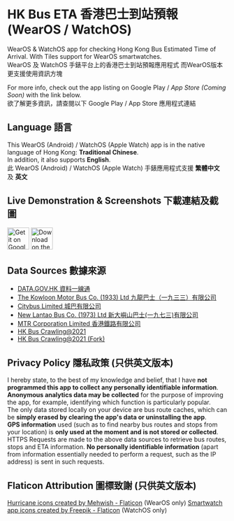 # HK Bus ETA 香港巴士到站預報 (WearOS / WatchOS)
WearOS & WatchOS app for checking Hong Kong Bus Estimated Time of Arrival. With Tiles support for WearOS smartwatches.<br>
WearOS 及 WatchOS 手錶平台上的香港巴士到站預報應用程式 而WearOS版本更支援使用資訊方塊

For more info, check out the app listing on Google Play / *App Store (Coming Soon)* with the link below.<br>
欲了解更多資訊，請查閱以下 Google Play / App Store 應用程式連結

## Language 語言
This WearOS (Android) / WatchOS (Apple Watch) app is in the native language of Hong Kong: **Traditional Chinese**.<br>
In addition, it also supports **English**.<br>
此 WearOS (Android) / WatchOS (Apple Watch) 手錶應用程式支援 **繁體中文** 及 **英文**

## Live Demonstration & Screenshots 下載連結及截圖
<a href='https://play.google.com/store/apps/details?id=com.loohp.hkbuseta&utm_source=GitHub-Repo&pcampaignid=pcampaignidMKT-Other-global-all-co-prtnr-py-PartBadge-Mar2515-1'><img alt='Get it on Google Play' src='https://loohpjames.com/assets/images/get-it-on-google-play.png' height="50"/></a>
<a href='https://apps.apple.com/us/app/hk-bus-eta-watchos/id6475241017'><img alt='Download on the App Store' src='https://developer.apple.com/assets/elements/badges/download-on-the-app-store.svg' height="50"></a>

## Data Sources 數據來源
- [DATA.GOV.HK 資料一線通](https://data.gov.hk)
- [The Kowloon Motor Bus Co. (1933) Ltd 九龍巴士（一九三三）有限公司](https://www.kmb.hk)
- [Citybus Limited 城巴有限公司](https://www.citybus.com.hk)
- [New Lantao Bus Co. (1973) Ltd 新大嶼山巴士(一九七三)有限公司](https://www.nlb.com.hk/)
- [MTR Corporation Limited 香港鐵路有限公司](https://www.mtr.com.hk/)
- [HK Bus Crawling@2021](https://github.com/hkbus/hk-bus-crawling)
- [HK Bus Crawling@2021 (Fork)](https://github.com/LOOHP/hk-bus-crawling)

## Privacy Policy 隱私政策 (只供英文版本)
I hereby state, to the best of my knowledge and belief, that I have **not programmed this app to collect any personally identifiable information**.<br>
**Anonymous analytics data may be collected** for the purpose of improving the app, for example, identifying which function is particularly popular.<br>
The only data stored locally on your device are bus route caches, which can be **simply erased by clearing the app's data or uninstalling the app**.<br>
**GPS information** used (such as to find nearby bus routes and stops from your location) is **only used at the moment and is not stored or collected**.<br>
HTTPS Requests are made to the above data sources to retrieve bus routes, stops and ETA information. **No personally identifiable information** (apart from information essentially needed to perform a request, such as the IP address) is sent in such requests.

## Flaticon Attribution 圖標致謝 (只供英文版本)
<a href="https://www.flaticon.com/free-icons/hurricane" title="hurricane icons">Hurricane icons created by Mehwish - Flaticon</a> (WearOS only)
<a href="https://www.flaticon.com/free-icons/smartwatch-app" title="smartwatch app icons">Smartwatch app icons created by Freepik - Flaticon</a> (WatchOS only)
